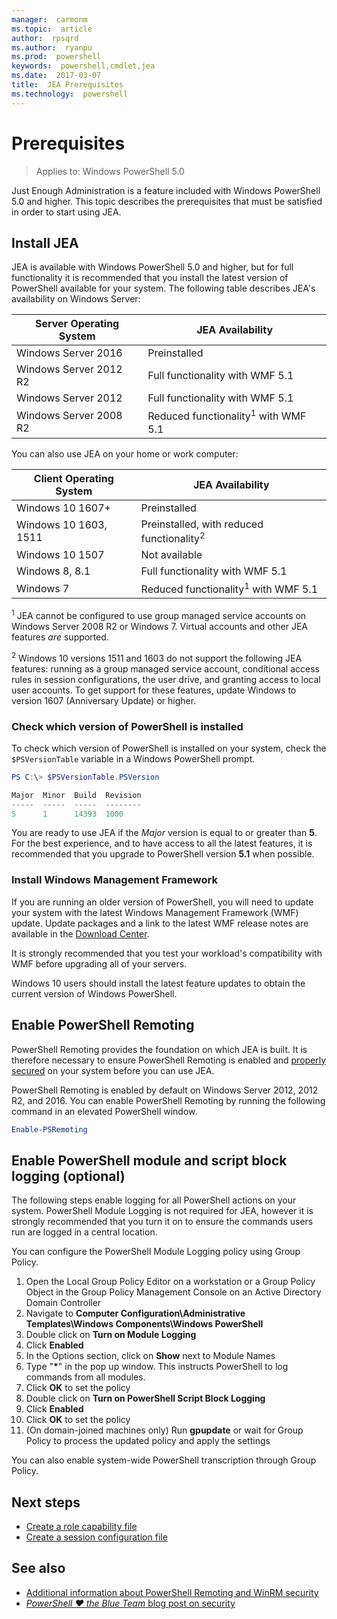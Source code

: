 ```yaml
---
manager:  carmonm
ms.topic:  article
author:  rpsqrd
ms.author:  ryanpu
ms.prod:  powershell
keywords:  powershell,cmdlet,jea
ms.date:  2017-03-07
title:  JEA Prerequisites
ms.technology:  powershell
---
```


# Prerequisites

> Applies to: Windows PowerShell 5.0

Just Enough Administration is a feature included with Windows PowerShell 5.0 and higher.
This topic describes the prerequisites that must be satisfied in order to start using JEA.

## Install JEA

JEA is available with Windows PowerShell 5.0 and higher, but for full functionality it is recommended that you install the latest version of PowerShell available for your system.
The following table describes JEA's availability on Windows Server:

Server Operating System   | JEA Availability
--------------------------|--------------------------------
Windows Server 2016       | Preinstalled
Windows Server 2012 R2    | Full functionality with WMF 5.1
Windows Server 2012       | Full functionality with WMF 5.1
Windows Server 2008 R2    | Reduced functionality<sup>1</sup> with WMF 5.1

You can also use JEA on your home or work computer:

Client Operating System   | JEA Availability
--------------------------|-----------------------------------------------------
Windows 10 1607+          | Preinstalled
Windows 10 1603, 1511     | Preinstalled, with reduced functionality<sup>2</sup>
Windows 10 1507           | Not available
Windows 8, 8.1            | Full functionality with WMF 5.1
Windows 7                 | Reduced functionality<sup>1</sup> with WMF 5.1

<sup>1</sup> JEA cannot be configured to use group managed service accounts on Windows Server 2008 R2 or Windows 7.
Virtual accounts and other JEA features *are* supported.

<sup>2</sup> Windows 10 versions 1511 and 1603 do not support the following JEA features: running as a group managed service account, conditional access rules in session configurations, the user drive, and granting access to local user accounts.
To get support for these features, update Windows to version 1607 (Anniversary Update) or higher.

### Check which version of PowerShell is installed

To check which version of PowerShell is installed on your system, check the `$PSVersionTable` variable in a Windows PowerShell prompt.

```powershell
PS C:\> $PSVersionTable.PSVersion

Major  Minor  Build  Revision
-----  -----  -----  --------
5      1      14393  1000
```

You are ready to use JEA if the *Major* version is equal to or greater than **5**.
For the best experience, and to have access to all the latest features, it is recommended that you upgrade to PowerShell version **5.1** when possible.

### Install Windows Management Framework

If you are running an older version of PowerShell, you will need to update your system with the latest Windows Management Framework (WMF) update.
Update packages and a link to the latest WMF release notes are available in the [Download Center](https://aka.ms/WMF5).

It is strongly recommended that you test your workload's compatibility with WMF before upgrading all of your servers.

Windows 10 users should install the latest feature updates to obtain the current version of Windows PowerShell.

## Enable PowerShell Remoting

PowerShell Remoting provides the foundation on which JEA is built.
It is therefore necessary to ensure PowerShell Remoting is enabled and [properly secured](https://msdn.microsoft.com/en-us/powershell/scripting/setup/winrmsecurity) on your system before you can use JEA.

PowerShell Remoting is enabled by default on Windows Server 2012, 2012 R2, and 2016.
You can enable PowerShell Remoting by running the following command in an elevated PowerShell window.

```powershell
Enable-PSRemoting
```

## Enable PowerShell module and script block logging (optional)

The following steps enable logging for all PowerShell actions on your system.
PowerShell Module Logging is not required for JEA, however it is strongly recommended that you turn it on to ensure the commands users run are logged in a central location.

You can configure the PowerShell Module Logging policy using Group Policy.

1. Open the Local Group Policy Editor on a workstation or a Group Policy Object in the Group Policy Management Console on an Active Directory Domain Controller
2. Navigate to **Computer Configuration\\Administrative Templates\\Windows Components\\Windows PowerShell**
3. Double click on **Turn on Module Logging**
4. Click **Enabled**
5. In the Options section, click on **Show** next to Module Names
6. Type "**\***" in the pop up window. This instructs PowerShell to log commands from all modules.
7. Click **OK** to set the policy
8. Double click on **Turn on PowerShell Script Block Logging**
9. Click **Enabled**
10. Click **OK** to set the policy
11. (On domain-joined machines only) Run **gpupdate** or wait for Group Policy to process the updated policy and apply the settings

You can also enable system-wide PowerShell transcription through Group Policy.

## Next steps

- [Create a role capability file](role-capabilities.md)
- [Create a session configuration file](session-configurations.md)

## See also

- [Additional information about PowerShell Remoting and WinRM security](https://msdn.microsoft.com/en-us/powershell/scripting/setup/winrmsecurity)
- [*PowerShell ♥ the Blue Team* blog post on security](https://blogs.msdn.microsoft.com/powershell/2015/06/09/powershell-the-blue-team/)
